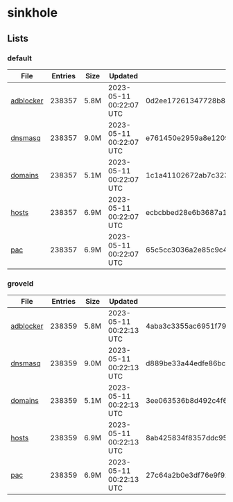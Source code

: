 # sinkhole

## Lists

### default

|File|Entries|Size|Updated|Hash|
|-|-|-|-|-|
|[adblocker](https://raw.githubusercontent.com/groveld/sinkhole/lists/default/adblocker.txt)|238357|5.8M|2023-05-11 00:22:07 UTC|0d2ee17261347728b8e7acf3cbf8535fec0f1cddc32176d3cb26f2d4d0cdc754|
|[dnsmasq](https://raw.githubusercontent.com/groveld/sinkhole/lists/default/dnsmasq.txt)|238357|9.0M|2023-05-11 00:22:07 UTC|e761450e2959a8e120902950c9078f810b054e5de6c8d7d92a72dc63307e50be|
|[domains](https://raw.githubusercontent.com/groveld/sinkhole/lists/default/domains.txt)|238357|5.1M|2023-05-11 00:22:07 UTC|1c1a41102672ab7c323481a42fbf4ceae3fc3f2b61195fbee52e39f5105095a5|
|[hosts](https://raw.githubusercontent.com/groveld/sinkhole/lists/default/hosts.txt)|238357|6.9M|2023-05-11 00:22:07 UTC|ecbcbbed28e6b3687a1b31c520827bc55a1fe79f96d310c0f39d0155dcee0716|
|[pac](https://raw.githubusercontent.com/groveld/sinkhole/lists/default/pac.txt)|238357|6.9M|2023-05-11 00:22:07 UTC|65c5cc3036a2e85c9c4c62d4130d534f2b0a2fd74b190efcfa3fb4cdbb8642c4|

### groveld

|File|Entries|Size|Updated|Hash|
|-|-|-|-|-|
|[adblocker](https://raw.githubusercontent.com/groveld/sinkhole/lists/groveld/adblocker.txt)|238359|5.8M|2023-05-11 00:22:13 UTC|4aba3c3355ac6951f79d4aaa98231a6542f9ab36682387ed4d162e3af1829a4d|
|[dnsmasq](https://raw.githubusercontent.com/groveld/sinkhole/lists/groveld/dnsmasq.txt)|238359|9.0M|2023-05-11 00:22:13 UTC|d889be33a44edfe86bcebba0255eab9236aa4cf5c750c85b65405dfabdae79ef|
|[domains](https://raw.githubusercontent.com/groveld/sinkhole/lists/groveld/domains.txt)|238359|5.1M|2023-05-11 00:22:13 UTC|3ee063536b8d492c4f6ae1800b9ffd977d41708d0934067fc80e055bb6f17407|
|[hosts](https://raw.githubusercontent.com/groveld/sinkhole/lists/groveld/hosts.txt)|238359|6.9M|2023-05-11 00:22:13 UTC|8ab425834f8357ddc95005146966d5cfb851257e06c5e5d68d7371343e29b03e|
|[pac](https://raw.githubusercontent.com/groveld/sinkhole/lists/groveld/pac.txt)|238359|6.9M|2023-05-11 00:22:13 UTC|27c64a2b0e3df76e9f92579387fc31f7b4f7636e41eec9e1dcdbc0e60ff09508|
